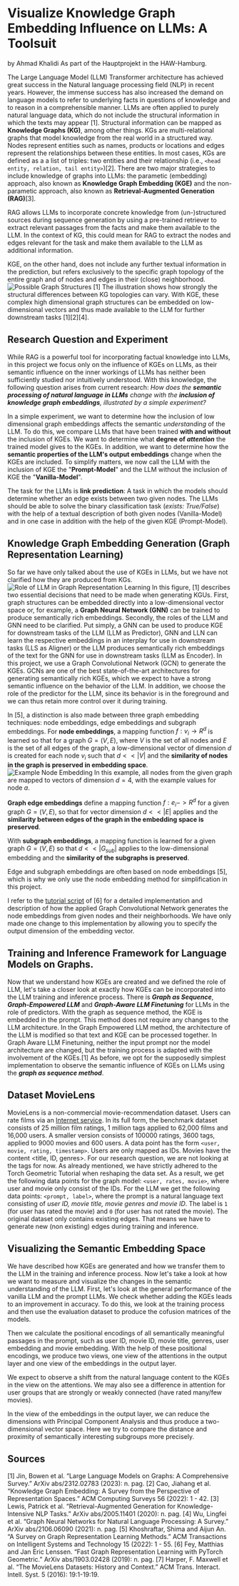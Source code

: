 #  Visualize Knowledge Graph Embedding Influence on LLMs: A Toolsuit
by Ahmad Khalidi
As part of the Hauptprojekt in the HAW-Hamburg.

The Large Language Model (LLM) Transformer architecture has achieved great success in the Natural language processing field (NLP) in recent years. However, the immense success has also increased the demand on language models to refer to underlying facts in questions of knowledge and to reason in a comprehensible manner.
LLMs are often applied to purely natural language data, which do not include the structural information in which the texts may appear [1].
Structural information can be mapped as **Knowledge Graphs (KG)**, among other things.
KGs are multi-relational graphs that model knowledge from the real world in a structured way. Nodes represent entities such as names, products or locations and edges represent the relationships between these entities. In most cases, KGs are defined as a a list of triples: two entities and their relationship (i.e., ```<head entity, relation, tail entity>```)[2].
There are two major strategies to include knowledge of graphs into LLMs: the parametic (embedding) approach, also known as **Knowledge Graph Embedding (KGE)** and the non-parametic approach, also known as **Retrieval-Augmented Generation (RAG)**[3].

RAG allows LLMs to incorporate concrete knowledge from (un-)structured sources during sequence generation by using a pre-trained retriever to extract relevant passages from the facts and make them available to the LLM.
In the context of KG, this could mean for RAG to extract the nodes and edges relevant for the task and make them available to the LLM as additional information.

KGE, on the other hand, does not include any further textual information in the prediction, but refers exclusively to the specific graph topology of the entire graph and of nodes and edges in their (close) neighborhood.
![Possible Graph Structures [1]](/images/Graph-Structures.png?raw=true)
The illustration shows how strongly the structural differences between KG topologies can vary. With KGE, these complex high dimensional graph structures can be embedded on low-dimensional vectors and thus made available to the LLM for further downstream tasks [1][2][4].

## Research Question and Experiment
While RAG is a powerful tool for incorporating factual knowledge into LLMs, in this project we focus only on the influence of KGEs on LLMs, as their semantic influence on the inner workings of LLMs has neither been sufficiently studied nor intuitively understood.
With this knowledge, the following question arises from current research: *How does the **semantic processing of natural language in LLMs** change with the **inclusion of knowledge graph embeddings**, illustrated by a simple experiment?*

In a simple experiment, we want to determine how the inclusion of low dimensional graph embeddings affects the semantic *understanding* of the LLM. To do this, we compare LLMs that have been trained **with and without** the inclusion of KGEs. We want to determine what **degree of *attention*** the trained model gives to the KGEs. In addition, we want to determine how the **semantic properties of the LLM's output embeddings** change when the KGEs are included.
To simplify matters, we now call the LLM with the inclusion of KGE the "**Prompt-Model**" and the LLM without the inclusion of KGE the "**Vanilla-Model**".

The task for the LLMs is **link prediction**: A task in which the models should determine whether an edge exists between two given nodes.
The LLMs should be able to solve the binary classification task (*exists: True/False*) with the help of a textual description of both given nodes (Vanilla-Model) and in one case in addition with the help of the given KGE (Prompt-Model).

## Knowledge Graph Embedding Generation (Graph Representation Learning)
So far we have only talked about the use of KGEs in LLMs, but we have not clarified how they are produced from KGs.
![Role of LLM in Graph Representation Learning](images/Roles.PNG?raw=true)
In this figure, [1] describes two essential decisions that need to be made when generating KGUs.
First, graph structures can be embedded directly into a low-dimensional vector space or, for example, a **Graph Neural Network (GNN)** can be trained to produce semantically rich embeddings.
Secondly, the roles of the LLM and GNN need to be clarified. Put simply, a GNN can be used to produce KGE for downstream tasks of the LLM (LLM as Predictor), GNN and LLN can learn the respective embeddings in an interplay for use in downstream tasks (LLS as Aligner) or the LLM produces semantically rich embeddings of the text for the GNN for use in downstream tasks (LLM as Encoder).
In this project, we use a Graph Convolutional Network (GCN) to generate the KGEs. GCNs are one of the best state-of-the-art architectures for generating semantically rich KGEs, which we expect to have a strong semantic influence on the behavior of the LLM.
In addition, we choose the role of the predictor for the LLM, since its behavior is in the foreground and we can thus retain more control over it during training.

In [5], a distinction is also made between three graph embedding techniques: node embeddings, edge embeddings and subgraph embeddings.
For **node embeddings**, a mapping function $f: v_i \rightarrow R^d$ is learned so that for a graph $G = (V,E)$, where $V$ is the set of all nodes and $E$ is the set of all edges of the graph, a low-dimensional vector of dimension $d$ is created for each node $v_i$ such that $d << |V|$ and the **similarity of nodes in the graph is preserved in embedding space**.
![Example Node Embedding](/images/Node%20Embedding.PNG)
In this example, all nodes from the given graph are mapped to vectors of dimension $d=4$, with the example values for node $a$.

**Graph edge embeddings** define a mapping function $f: e_i->R^d$ for a given graph $G=(V,E)$, so that for vector dimension $d << |E|$ applies and the **similarity between edges of the graph in the embedding space is preserved**.

With **subgraph embeddings**, a mapping function is learned for a given graph $G=(V,E)$ so that $d<<|G_{sub}|$ applies to the low-dimensional embedding and the **similarity of the subgraphs is preserved**.

Edge and subgraph embeddings are often based on node embeddings [5], which is why we only use the node embedding method for simplification in this project.

I refer to the [tutorial script](https://colab.research.google.com/drive/1xpzn1Nvai1ygd_P5Yambc_oe4VBPK_ZT?usp=sharing) of [6] for a detailed implementation and description of how the applied Graph Convolutional Network generates the node embeddings from given nodes and their neighborhoods. We have only made one change to this implementation by allowing you to specify the output dimension of the embedding vector.

## Training and Inference Framework for Language Models on Graphs.
Now that we understand how KGEs are created and we defined the role of LLM, let's take a closer look at exactly how KGEs can be incorporated into the LLM training and inference process.
There is ***Graph as Sequence***, ***Graph-Empowered LLM*** and ***Graph-Aware LLM Finetuning*** for LLMs in the role of predictors. With the graph as sequence method, the KGE is embedded in the prompt. This method does not require any changes to the LLM architecture. In the Graph Empowered LLM method, the architecture of the LLM is modified so that text and KGE can be processed together. In Graph Aware LLM Finetuning, neither the input prompt nor the model architecture are changed, but the training process is adapted with the involvement of the KGEs.[1]
As before, we opt for the supposedly simplest implementation to observe the semantic influence of KGEs on LLMs using the ***graph as sequence method***.

## Dataset MovieLens
MovieLens is a non-commercial movie-recommendation dataset. Users can rate films via an [Internet service](https://movielens.org/). In its full form, the benchmark dataset consists of 25 million film ratings, 1 million tags applied to 62,000 films and 16,000 users. A smaller version consists of 100000 ratings, 3600 tags, applied to 9000 movies and 600 users.
A data point has the form ```<user, movie, rating, timestamp>```. Users are only mapped as IDs. Movies have the content <title, ID, genres>. For our research question, we are not looking at the tags for now.
As already mentioned, we have strictly adhered to the Torch Geometric Tutorial when reshaping the data set. As a result, we get the following data points for the graph model: ```<user, rates, movie>```, where user and movie only consist of the IDs.
For the LLM we get the following data points: ```<prompt, label>```, where the prompt is a natural language text consisting of *user ID, movie title, movie genres and movie ID*. The label is ```1``` (for user has rated the movie) and ```0``` (for user has not rated the movie).
The original dataset only contains existing edges. That means we have to generate new (non existing) edges during training and inference.
## Visualizing the Semantic Embedding Space
We have described how KGEs are generated and how we transfer them to the LLM in the training and inference process. Now let's take a look at how we want to measure and visualize the changes in the semantic understanding of the LLM.
First, let's look at the general performance of the vanilla LLM and the prompt LLMs. We check whether adding the KGEs leads to an improvement in accuracy. To do this, we look at the training process and then use the evaluation dataset to produce the cofusion matrices of the models.

Then we calculate the positional encodings of all semantically meaningful passages in the prompt, such as user ID, movie ID, movie title, genres, user embedding and movie embedding.
With the help of these positional encodings, we produce two views, one view of the attentions in the output layer and one view of the embeddings in the output layer.

We expect to observe a shift from the natural language content to the KGEs in the view on the attentions. We may also see a difference in attention for user groups that are strongly or weakly connected (have rated many/few movies).

In the view of the embeddings in the output layer, we can reduce the dimensions with Principal Component Analysis and thus produce a two-dimensional vector space. Here we try to compare the distance and proximity of semantically interesting subgroups more precisely.


## Sources
[1] Jin, Bowen et al. “Large Language Models on Graphs: A Comprehensive Survey.” ArXiv abs/2312.02783 (2023): n. pag.
[2] Cao, Jiahang et al. “Knowledge Graph Embedding: A Survey from the Perspective of Representation Spaces.” ACM Computing Surveys 56 (2022): 1 - 42.
[3] Lewis, Patrick et al. “Retrieval-Augmented Generation for Knowledge-Intensive NLP Tasks.” ArXiv abs/2005.11401 (2020): n. pag.
[4] Wu, Lingfei et al. “Graph Neural Networks for Natural Language Processing: A Survey.” ArXiv abs/2106.06090 (2021): n. pag.
[5] Khoshraftar, Shima and Aijun An. “A Survey on Graph Representation Learning Methods.” ACM Transactions on Intelligent Systems and Technology 15 (2022): 1 - 55.
[6] Fey, Matthias and Jan Eric Lenssen. “Fast Graph Representation Learning with PyTorch Geometric.” ArXiv abs/1903.02428 (2019): n. pag.
[7] Harper, F. Maxwell et al. “The MovieLens Datasets: History and Context.” ACM Trans. Interact. Intell. Syst. 5 (2016): 19:1-19:19.